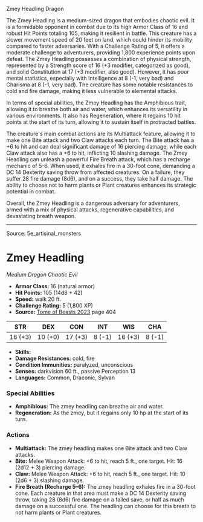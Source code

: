 <MonsterName/>Zmey Headling</MonsterName>
<CreatureType/>Dragon</CreatureType>

<summary>The Zmey Headling is a medium-sized dragon that embodies chaotic evil. It is a formidable opponent in combat due to its high Armor Class of 16 and robust Hit Points totaling 105, making it resilient in battle. This creature has a slower movement speed of 20 feet on land, which could hinder its mobility compared to faster adversaries. With a Challenge Rating of 5, it offers a moderate challenge to adventurers, providing 1,800 experience points upon defeat. The Zmey Headling possesses a combination of physical strength, represented by a Strength score of 16 (+3 modifier, categorized as good), and solid Constitution at 17 (+3 modifier, also good). However, it has poor mental statistics, especially with Intelligence at 8 (-1, very bad) and Charisma at 8 (-1, very bad). The creature has some notable resistances to cold and fire damage, making it less vulnerable to elemental attacks.</summary>

<detail>

In terms of special abilities, the Zmey Headling has the Amphibious trait, allowing it to breathe both air and water, which enhances its versatility in various environments. It also has Regeneration, where it regains 10 hit points at the start of its turn, allowing it to sustain itself in protracted battles. 

The creature's main combat actions are its Multiattack feature, allowing it to make one Bite attack and two Claw attacks each turn. The Bite attack has a +6 to hit and can deal significant damage of 16 piercing damage, while each Claw attack also has a +6 to hit, inflicting 10 slashing damage. The Zmey Headling can unleash a powerful Fire Breath attack, which has a recharge mechanic of 5-6. When used, it exhales fire in a 30-foot cone, demanding a DC 14 Dexterity saving throw from affected creatures. On a failure, they suffer 28 fire damage (8d6), and on a success, they take half damage. The ability to choose not to harm plants or Plant creatures enhances its strategic potential in combat.

Overall, the Zmey Headling is a dangerous adversary for adventurers, armed with a mix of physical attacks, regenerative capabilities, and devastating breath weapon.</detail>



---

Source: 5e_artisinal_monsters

# Zmey Headling

*Medium* *Dragon* *Chaotic Evil*

- **Armor Class:** 16 (natural armor)
- **Hit Points:** 105 (14d8 + 42)
- **Speed:** walk 20 ft.
- **Challenge Rating:** 5 (1,800 XP)
- **Source:** [Tome of Beasts 2023](https://koboldpress.com/kpstore/product/tome-of-beasts-1-2023-edition/) page 404

| STR | DEX | CON | INT | WIS | CHA |
| --- | --- | --- | --- | --- | --- |
| 16 (+3) | 10 (+0) | 17 (+3) | 8 (-1) | 16 (+3) | 8 (-1) |

- **Skills:** 
- **Damage Resistances:** cold, fire
- **Condition Immunities:** paralyzed, unconscious
- **Senses:** darkvision 60 ft., passive Perception 13
- **Languages:** Common, Draconic, Sylvan

### Special Abilities

- **Amphibious:** The zmey headling can breathe air and water.
- **Regeneration:** As the zmey, but it regains only 10 hp at the start of its turn.

### Actions

- **Multiattack:** The zmey headling makes one Bite attack and two Claw attacks.
- **Bite:** Melee Weapon Attack: +6 to hit, reach 5 ft., one target. Hit: 16 (2d12 + 3) piercing damage.
- **Claw:** Melee Weapon Attack: +6 to hit, reach 5 ft., one target. Hit: 10 (2d6 + 3) slashing damage.
- **Fire Breath (Recharge 5–6):** The zmey headling exhales fire in a 30-foot cone. Each creature in that area must make a DC 14 Dexterity saving throw, taking 28 (8d6) fire damage on a failed save, or half as much damage on a successful one. The headling can choose for this breath to not harm plants or Plant creatures.


